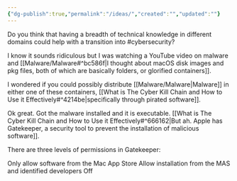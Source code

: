 ```yaml
---
{"dg-publish":true,"permalink":"/ideas/","created":"","updated":""}
---
```




Do you think that having a breadth of technical knowledge in different domains could help with a transition into #cybersecurity?

I know it sounds ridiculous but I was watching a YouTube video on malware and [[Malware/Malware#^bc586f\|I thought about macOS disk images and pkg files, both of which are basically folders, or glorified containers]].

I wondered if you could possibly distribute [[Malware/Malware\|Malware]] in either one of these containers, [[What is The Cyber Kill Chain and How to Use it Effectively#^4214be\|specifically through pirated software]]. 

Ok great. Got the malware installed and it is executable. [[What is The Cyber Kill Chain and How to Use it Effectively#^666162\|But ah. Apple has Gatekeeper, a security tool to prevent the installation of malicious software]].

There are three levels of permissions in Gatekeeper:

Only allow software from the Mac App Store
Allow installation from the MAS and identified developers 
Off

